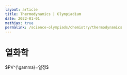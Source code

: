 ```yaml
---
layout: article
title: Thermodynamics | Olympiadium
date: 2022-01-01
mathjax: true
permalink: /science-olympiads/chemistry/thermodynamics
---
```

<h1>열화학</h1>
$PV^{\gamma}=일정$
